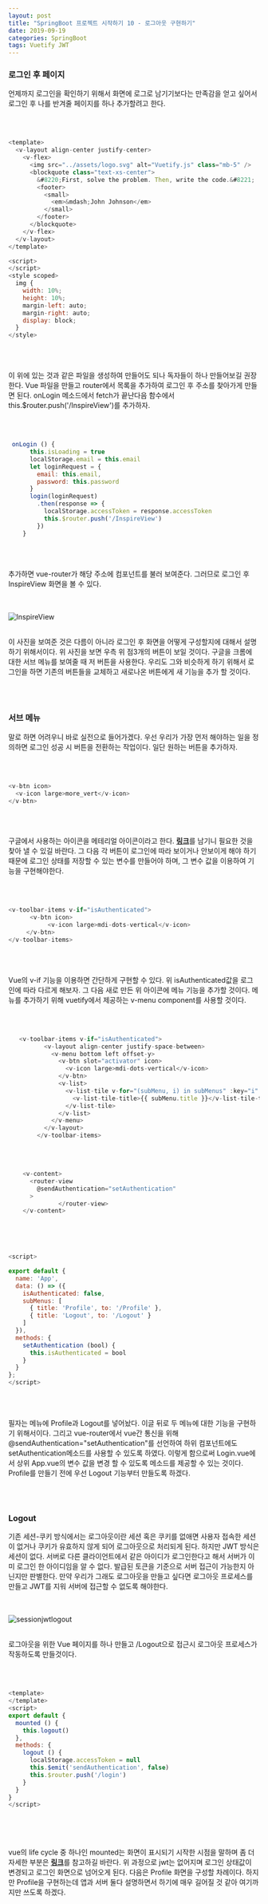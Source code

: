 ```yaml
---
layout: post
title: "SpringBoot 프로젝트 시작하기 10 - 로그아웃 구현하기"
date: 2019-09-19
categories: SpringBoot
tags: Vuetify JWT
---
```

<div style="display:none;">
프론트에서 v-toolbar-items로 로그인 전 후 버튼 및 메뉴 생성
로그인 후 메뉴에서 프로파일 및 로그아웃 추가
로그인 후 Inspire 화면 추가 및 이동
첫 Welcome 화면과 Inspire으로 이동할 수 있도록 Navi 메뉴 생성 

백엔드에서 Profile 기능 추가
RDMS에서 관계를 JPA로 적용시키는 방법 
AuthController 수정
AccountController에 Profile service 제작 및 등록 
</div>
<h3>로그인 후 페이지</h3>
언제까지 로그인을 확인하기 위해서 화면에 로그로 남기기보다는 만족감을 얻고 싶어서 로그인 후 나를 반겨줄 페이지를 하나 추가할려고 한다. 

<br><br>
```javascript
<template>
  <v-layout align-center justify-center>
    <v-flex>
      <img src="../assets/logo.svg" alt="Vuetify.js" class="mb-5" />
      <blockquote class="text-xs-center">
        &#8220;First, solve the problem. Then, write the code.&#8221;
        <footer>
          <small>
            <em>&mdash;John Johnson</em>
          </small>
        </footer>
      </blockquote>
    </v-flex>
  </v-layout>
</template>

<script>
</script>
<style scoped>
  img {
    width: 10%;
    height: 10%;
    margin-left: auto;
    margin-right: auto;
    display: block;
  }
</style>
```
<br><br> 

이 위에 있는 것과 같은 파일을 생성하여 만들어도 되나 독자들이 하나 만들어보길 권장한다. Vue 파일을 만들고 router에서 목록을 추가하여 로그인 후 주소를 찾아가게 만들면 된다. onLogin 메소드에서 fetch가 끝난다음 함수에서 this.$router.push('/InspireView')를 추가하자.

<br><br>
```javascript
 onLogin () {
      this.isLoading = true
      localStorage.email = this.email
      let loginRequest = {
        email: this.email,
        password: this.password
      }
      login(loginRequest)
        .then(response => {
          localStorage.accessToken = response.accessToken
          this.$router.push('/InspireView')
        })
    }
```
<br><br>

추가하면 vue-router가 해당 주소에 컴포넌트를 불러 보여준다. 그러므로 로그인 후 InspireView 화면을 볼 수 있다. 

<br><br>
![InspireView](/files/vuetify/InspireView.png)
<br><br>

이 사진을 보여준 것은 다름이 아니라 로그인 후 화면을 어떻게 구성할지에 대해서 설명하기 위해서이다. 위 사진을 보면 우측 위 점3개의 버튼이 보일 것이다. 구글을 크롬에 대한 서브 메뉴를 보여줄 때 저 버튼을 사용한다. 우리도 그와 비슷하게 하기 위해서 로그인을 하면 기존의 버튼들을 교체하고 새로나온 버튼에게 새 기능을 추가 할 것이다. 

<br><br>
<h3>서브 메뉴</h3>
말로 하면 어려우니 바로 실전으로 들어가겠다. 우선 우리가 가장 먼저 해야하는 일을 정의하면 로그인 성공 시 버튼을 전환하는 작업이다. 일단 원하는 버튼을 추가하자.

<br><br>
```javascript
<v-btn icon>
  <v-icon large>more_vert</v-icon>
</v-btn>
```
<br><br>

구글에서 사용하는 아이콘을 메테리얼 아이콘이라고 한다. <b><a href="https://materialdesignicons.com/">링크</a></b>를 남기니 필요한 것을 찾아 낼 수 있길 바란다. 그 다음 각 버튼이 로그인에 따라 보이거나 안보이게 해야 하기 때문에 로그인 상태를 저장할 수 있는 변수를 만들어야 하며, 그 변수 값을 이용하여 기능을 구현해야한다.

<br><br>
```javascript
<v-toolbar-items v-if="isAuthenticated">
      <v-btn icon>
           <v-icon large>mdi-dots-vertical</v-icon>
     </v-btn>
</v-toolbar-items>
```
<br><br>

Vue의 v-if 기능을 이용하면 간단하게 구현할 수 있다. 위 isAuthenticated값을 로그인에 따라 다르게 해보자. 그 다음 새로 만든 위 아이콘에 메뉴 기능을 추가할 것이다. 메뉴를 추가하기 위해 vuetify에서 제공하는 v-menu component를 사용할 것이다.

<br><br>
```javascript
   <v-toolbar-items v-if="isAuthenticated">
          <v-layout align-center justify-space-between>
            <v-menu bottom left offset-y>
              <v-btn slot="activator" icon>
                <v-icon large>mdi-dots-vertical</v-icon>
              </v-btn>
              <v-list>
                <v-list-tile v-for="(subMenu, i) in subMenus" :key="i" :to="subMenu.to">
                  <v-list-tile-title>{{ subMenu.title }}</v-list-tile-title>
                </v-list-tile>
              </v-list>
            </v-menu>
          </v-layout>
        </v-toolbar-items>
```
<br><br>

```javascript
    <v-content>    
      <router-view
        @sendAuthentication="setAuthentication"
      >
              </router-view>
    </v-content>
    
```
<br><br>

```javascript
<script>

export default {
  name: 'App',
  data: () => ({
    isAuthenticated: false,    
    subMenus: [
      { title: 'Profile', to: '/Profile' },
      { title: 'Logout', to: '/Logout' }
    ]
  }),
  methods: {
    setAuthentication (bool) {
      this.isAuthenticated = bool
    }
  }
};
</script>
    
```
<br><br>
필자는 메뉴에 Profile과 Logout를 넣어놨다. 이글 뒤로 두 메뉴에 대한 기능을 구현하기 위해서이다. 그리고 vue-router에서 vue간 통신을 위해 @sendAuthentication="setAuthentication"를 선언하여 하위 컴포넌트에도 setAuthentication메소드를 사용할 수 있도록 하였다. 이렇게 함으로써 Login.vue에서 상위 App.vue의 변수 값을 변경 할 수 있도록 메소드를 제공할 수 있는 것이다. Profile를 만들기 전에 우선 Logout 기능부터 만들도록 하겠다.
                  
<br><br>
<h3>Logout</h3>
기존 세션-쿠키 방식에서는 로그아웃이란 세션 혹은 쿠키를 없애면 사용자 접속한 세션이 없거나 쿠키가 유효하지 않게 되어 로그아웃으로 처리되게 된다. 하지만 JWT 방식은 세션이 없다. 서버로 다른 클라이언트에서 같은 아이디가 로그인한다고 해서 서버가 이미 로그인 한 아이디임을 알 수 없다. 발급된 토큰을 기준으로 서버 접근이 가능한지 아닌지만 판별한다. 만약 우리가 그래도 로그아웃을 만들고 싶다면 로그아웃 프로세스를 만들고 JWT를 지워 서버에 접근할 수 없도록 해야한다.

<br><br>
![sessionjwtlogout](/files/security/sessionjwtlogout.png)
<br><br>

로그아웃을 위한 Vue 페이지를 하나 만들고 /Logout으로 접근시 로그아웃 프로세스가 작동하도록 만들것이다.

<br><br>

```javascript
<template>
</template>
<script>
export default {
  mounted () {
    this.logout()
  },
  methods: {
    logout () {
      localStorage.accessToken = null
      this.$emit('sendAuthentication', false)
      this.$router.push('/login')
    }
  }
}
</script>
    
```
<br><br>

vue의 life cycle 중 하나인 mounted는 화면이 표시되기 시작한 시점을 말하며 좀 더 자세한 부분은 <b><a href="https://medium.com/witinweb/vue-js-%EB%9D%BC%EC%9D%B4%ED%94%84%EC%82%AC%EC%9D%B4%ED%81%B4-%EC%9D%B4%ED%95%B4%ED%95%98%EA%B8%B0-7780cdd97dd4">링크</a></b>를 참고하길 바란다. 위 과정으로 jwt는 없어지며 로그인 상태값이 변경되고 로그인 화면으로 넘어오게 된다. 다음은 Profile 화면을 구성할 차례이다. 하지만 Profile을 구현하는데 앱과 서버 둘다 설명하면서 하기에 매우 길어질 것 같아 여기까지만 쓰도록 하겠다.
<br><br>